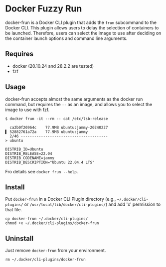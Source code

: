 # Docker Fuzzy Run

docker-frun is a Docker CLI plugin that adds the `frun` subcommand to the Docker CLI.
This plugin allows users to delay the selection of containers to be launched.
Therefore, users can select the image to use after deciding on the container launch options and command line arguments.

## Requires

- docker (20.10.24 and 28.2.2 are tested)
- fzf

## Usage

docker-frun accepts almost the same arguments as the docker run command, but
requires the `--` as an image, and allows you to select the image to use with
fzf.

```
$ docker frun -it --rm -- cat /etc/lsb-release

  ca2b0f26964c    77.9MB ubuntu:jammy-20240227
▌ 52882761a72a    77.9MB ubuntu:jammy
  2/46 ---------------------------------------
> ubuntu

DISTRIB_ID=Ubuntu
DISTRIB_RELEASE=22.04
DISTRIB_CODENAME=jammy
DISTRIB_DESCRIPTION="Ubuntu 22.04.4 LTS"
```

Fro details see `docker frun --help`.

## Install

Put `docker-frun` in a Docker CLI Plugin directory (e.g., `~/.docker/cli-plugins/` or `/usr/local/lib/docker/cli-plugins/`) and add 'x' permission to that file.

```
cp docker-frun ~/.docker/cli-plugins/
chmod +x ~/.docker/cli-plugins/docker-frun
```

## Uninstall

Just remove `docker-frun` from your environment.

```
rm ~/.docker/cli-plugins/docker-frun
```

